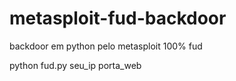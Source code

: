 # metasploit-fud-backdoor
backdoor em python pelo metasploit 100% fud

python fud.py seu_ip porta_web
